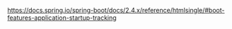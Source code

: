 
https://docs.spring.io/spring-boot/docs/2.4.x/reference/htmlsingle/#boot-features-application-startup-tracking
